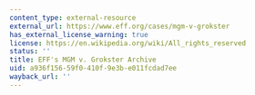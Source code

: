 ```yaml
---
content_type: external-resource
external_url: https://www.eff.org/cases/mgm-v-grokster
has_external_license_warning: true
license: https://en.wikipedia.org/wiki/All_rights_reserved
status: ''
title: EFF's MGM v. Grokster Archive
uid: a936f156-59f0-410f-9e3b-e011fcdad7ee
wayback_url: ''
---
```

